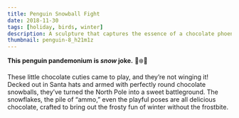 ```yaml
---
title: Penguin Snowball Fight
date: 2018-11-30
tags: [holiday, birds, winter]
description: A sculpture that captures the essence of a chocolate phoenix.
thumbnail: penguin-8_h21m1z
---
```


**This penguin pandemonium is _snow_ joke.** 🍫❄️🐧

These little chocolate cuties came to play, and they’re not winging it! Decked out in Santa hats and armed with perfectly round chocolate snowballs, they’ve turned the North Pole into a sweet battleground. The snowflakes, the pile of “ammo,” even the playful poses are all delicious chocolate, crafted to bring out the frosty fun of winter without the frostbite.
